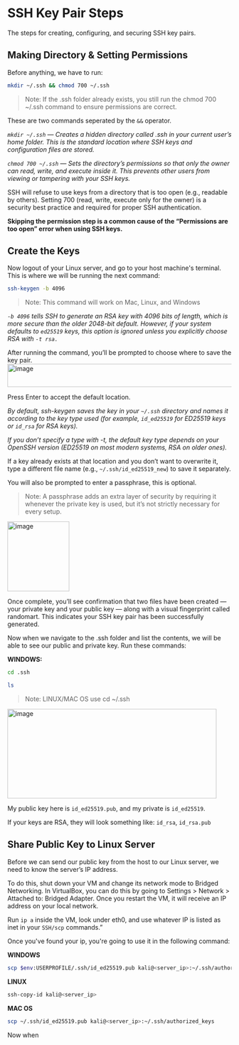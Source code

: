 # SSH Key Pair Steps
The steps for creating, configuring, and securing SSH key pairs.

## Making Directory & Setting Permissions
Before anything, we have to run:
```bash
mkdir ~/.ssh && chmod 700 ~/.ssh
```
> Note: If the .ssh folder already exists, you still run the chmod 700 ~/.ssh command to ensure permissions are correct.


These are two commands seperated by the `&&` operator. 

*`mkdir ~/.ssh` — Creates a hidden directory called .ssh in your current user’s home folder. This is the standard location where SSH keys and configuration files are stored.*

*`chmod 700 ~/.ssh` — Sets the directory’s permissions so that only the owner can read, write, and execute inside it. This prevents other users from viewing or tampering with your SSH keys.*

SSH will refuse to use keys from a directory that is too open (e.g., readable by others). Setting 700 (read, write, execute only for the owner) is a security best practice and required for proper SSH authentication.

**Skipping the permission step is a common cause of the “Permissions are too open” error when using SSH keys.**

## Create the Keys
Now logout of your Linux server, and go to your host machine's terminal. This is where we will be running the next command:
```bash
ssh-keygen -b 4096
```
> Note: This command will work on Mac, Linux, and Windows

*`-b 4096` tells SSH to generate an RSA key with 4096 bits of length, which is more secure than the older 2048-bit default. However, if your system defaults to `ed25519` keys, this option is ignored unless you explicitly choose RSA with `-t rsa.`*

After running the command, you’ll be prompted to choose where to save the key pair. 
<img width="569" height="52" alt="image" src="https://github.com/user-attachments/assets/7321e1cc-c9a8-48c2-a5c8-f66c149d2cac" />

Press Enter to accept the default location.

*By default, ssh-keygen saves the key in your `~/.ssh` directory and names it according to the key type used (for example, `id_ed25519` for ED25519 keys or `id_rsa` for RSA keys).*

*If you don’t specify a type with -t, the default key type depends on your OpenSSH version (ED25519 on most modern systems, RSA on older ones).*

If a key already exists at that location and you don’t want to overwrite it, type a different file name (e.g., `~/.ssh/id_ed25519_new`) to save it separately.

You will also be prompted to enter a passphrase, this is optional. 
> Note: A passphrase adds an extra layer of security by requiring it whenever the private key is used, but it’s not strictly necessary for every setup.

<img width="139" height="157" alt="image" src="https://github.com/user-attachments/assets/aa5fbdd4-937e-44d3-a210-55d9d5c9d5bd" />

Once complete, you’ll see confirmation that two files have been created — your private key and your public key — along with a visual fingerprint called randomart. This indicates your SSH key pair has been successfully generated.

Now when we navigate to the .ssh folder and list the contents, we will be able to see our public and private key. Run these commands:

**WINDOWS:**
```bash
cd .ssh
```
```bash
ls
```
> Note: LINUX/MAC OS use cd ~/.ssh

<img width="470" height="201" alt="image" src="https://github.com/user-attachments/assets/c6cbaea0-6cba-4308-9a5c-8c679fcf3d5c" />


My public key here is `id_ed25519.pub`, and my private is `id_ed25519`. 

If your keys are RSA, they will look something like: `id_rsa`, `id_rsa.pub`

## Share Public Key to Linux Server
Before we can send our public key from the host to our Linux server, we need to know the server’s IP address.

To do this, shut down your VM and change its network mode to Bridged Networking. In VirtualBox, you can do this by going to Settings > Network > Attached to: Bridged Adapter. Once you restart the VM, it will receive an IP address on your local network.

Run `ip a` inside the VM, look under eth0, and use whatever IP is listed as inet in your `SSH/scp` commands.”

Once you've found your ip, you're going to use it in the following command:

**WINDOWS**
```bash
scp $env:USERPROFILE/.ssh/id_ed25519.pub kali@<server_ip>:~/.ssh/authorized_keys
```
**LINUX**
```bash
ssh-copy-id kali@<server_ip>
```
**MAC OS**
```bash
scp ~/.ssh/id_ed25519.pub kali@<server_ip>:~/.ssh/authorized_keys
```
Now when

